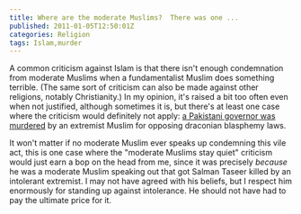 ```yaml
---
title: Where are the moderate Muslims?  There was one ...
published: 2011-01-05T12:50:01Z
categories: Religion
tags: Islam,murder
---
```


A common criticism against Islam is that there isn't enough condemnation from moderate Muslims when a fundamentalist Muslim does something terrible.  (The same sort of criticism can also be made against other religions, notably Christianity.)  In my opinion, it's raised a bit too often even when not justified, although sometimes it is, but there's at least one case where the criticism would definitely not apply: <a href="http://scienceblogs.com/pharyngula/2011/01/murder_in_the_name_of_intolera.php">a Pakistani governor was murdered</a> by an extremist Muslim for opposing draconian blasphemy laws.

It won't matter if no moderate Muslim ever speaks up condemning this vile act, this is one case where the "moderate Muslims stay quiet" criticism would just earn a bop on the head from me, since it was precisely <em>because</em> he was a moderate Muslim speaking out that got Salman Taseer killed by an intolerant extremist.  I may not have agreed with his beliefs, but I respect him enormously for standing up against intolerance.  He should not have had to pay the ultimate price for it.

